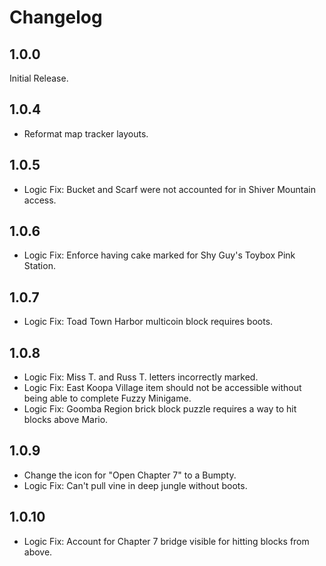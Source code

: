 # Changelog

## 1.0.0
Initial Release.

## 1.0.4
* Reformat map tracker layouts.

## 1.0.5
* Logic Fix: Bucket and Scarf were not accounted for in Shiver Mountain access.

## 1.0.6
* Logic Fix: Enforce having cake marked for Shy Guy's Toybox Pink Station.

## 1.0.7
* Logic Fix: Toad Town Harbor multicoin block requires boots.

## 1.0.8
* Logic Fix: Miss T. and Russ T. letters incorrectly marked.
* Logic Fix: East Koopa Village item should not be accessible without being able to complete Fuzzy Minigame.
* Logic Fix: Goomba Region brick block puzzle requires a way to hit blocks above Mario.

## 1.0.9
* Change the icon for "Open Chapter 7" to a Bumpty.
* Logic Fix: Can't pull vine in deep jungle without boots.

## 1.0.10
* Logic Fix: Account for Chapter 7 bridge visible for hitting blocks from above.
